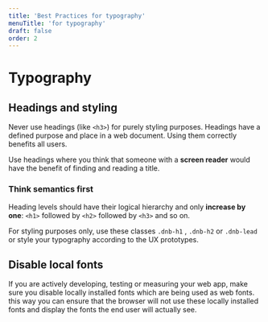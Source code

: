 ```yaml
---
title: 'Best Practices for typography'
menuTitle: 'for typography'
draft: false
order: 2
---
```


# Typography

## Headings and styling

Never use headings (like `<h3>`) for purely styling purposes. Headings have a defined purpose and place in a web document. Using them correctly benefits all users.

Use headings where you think that someone with a **screen reader** would have the benefit of finding and reading a title.

### Think semantics first

Heading levels should have their logical hierarchy and only **increase by one**: `<h1>` followed by `<h2>` followed by `<h3>` and so on.

For styling purposes only, use these classes `.dnb-h1` , `.dnb-h2` or `.dnb-lead` or style your typography according to the UX prototypes.

## Disable local fonts

If you are actively developing, testing or measuring your web app, make sure you disable locally installed fonts which are being used as web fonts. this way you can ensure that the browser will not use these locally installed fonts and display the fonts the end user will actually see.

